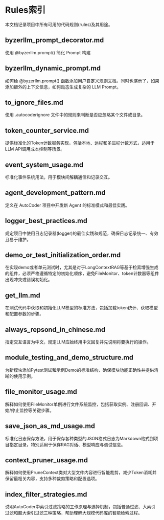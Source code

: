 # Rules索引

本文档记录项目中所有可用的代码规则(rules)及其用途。

## byzerllm_prompt_decorator.md
使用 @byzerllm.prompt() 简化 Prompt 构建

## byzerllm_dynamic_prompt.md
如何给 @byzerllm.prompt() 函数添加用户自定义规则文档。同时也演示了，如果添加额外的上下文信息，如何动态生成复杂的 LLM Prompt。

## to_ignore_files.md
使用 .autocoderignore 文件中的规则来判断是否应忽略某个文件或目录。

## token_counter_service.md
提供标准化的Token计数服务实现，包括本地、远程和多进程计数方式，适用于LLM API调用成本控制等场景。

## event_system_usage.md
标准化事件系统用法，用于模块间解耦通信和记录交互。

## agent_development_pattern.md
定义在 AutoCoder 项目中开发新 Agent 的标准模式和最佳实践。

## logger_best_practices.md
规定项目中使用日志记录器(logger)的最佳实践和规范，确保日志记录统一、有效且易于维护。

## demo_or_test_initialization_order.md
在实现demo或者单元测试时，尤其是对于LongContextRAG等基于检索增强生成的组件，必须严格遵循特定的初始化顺序，避免FileMonitor、token计数器等组件出现冲突或错误初始化。

## get_llm.md
在测试代码中获取和初始化LLM模型的标准方法，包括加载token统计、获取模型和配置参数的步骤。

## always_repsond_in_chinese.md
指定交互语言为中文，规定LLM应始终用中文回复并先说明将要执行的操作。

## module_testing_and_demo_structure.md
为新模块添加Pytest测试和示例Demo的标准结构，确保模块功能正确性并提供清晰的使用示例。

## file_monitor_usage.md
解释如何使用FileMonitor单例进行文件系统监控，包括获取实例、注册回调、开始/停止监控等关键步骤。

## save_json_as_md_usage.md
标准化日志保存方法，用于保存各种类型的JSON格式日志为Markdown格式到项目指定目录，特别适用于保存RAG对话、模型响应与调试信息。

## context_pruner_usage.md
解释如何使用PruneContext类对大型文件内容进行智能裁剪，减少Token消耗并保留最相关内容，支持多种裁剪策略和配置选项。

## index_filter_strategies.md
说明AutoCoder中索引过滤策略的工作原理与选择机制，包括普通过滤、大索引过滤和超大索引过滤三种策略，帮助理解大规模代码库的智能检索过程。
